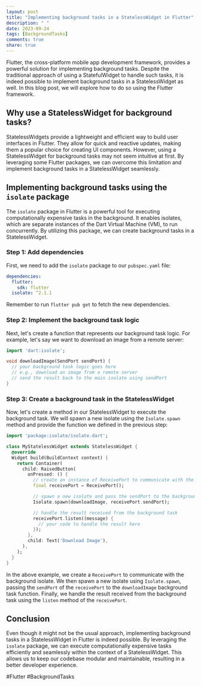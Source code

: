 ```yaml
---
layout: post
title: "Implementing background tasks in a StatelessWidget in Flutter"
description: " "
date: 2023-09-24
tags: [BackgroundTasks]
comments: true
share: true
---
```


Flutter, the cross-platform mobile app development framework, provides a powerful solution for implementing background tasks. Despite the traditional approach of using a StatefulWidget to handle such tasks, it is indeed possible to implement background tasks in a StatelessWidget as well. In this blog post, we will explore how to do so using the Flutter framework.

## Why use a StatelessWidget for background tasks?

StatelessWidgets provide a lightweight and efficient way to build user interfaces in Flutter. They allow for quick and reactive updates, making them a popular choice for creating UI components. However, using a StatelessWidget for background tasks may not seem intuitive at first. By leveraging some Flutter packages, we can overcome this limitation and implement background tasks in a StatelessWidget seamlessly.

## Implementing background tasks using the `isolate` package

The `isolate` package in Flutter is a powerful tool for executing computationally expensive tasks in the background. It enables isolates, which are separate instances of the Dart Virtual Machine (VM), to run concurrently. By utilizing this package, we can create background tasks in a StatelessWidget.

### Step 1: Add dependencies

First, we need to add the `isolate` package to our `pubspec.yaml` file:

```yaml
dependencies:
  flutter:
    sdk: flutter
  isolate: ^2.1.1
```

Remember to run `flutter pub get` to fetch the new dependencies.

### Step 2: Implement the background task logic

Next, let's create a function that represents our background task logic. For example, let's say we want to download an image from a remote server:

```dart
import 'dart:isolate';

void downloadImage(SendPort sendPort) {
  // your background task logic goes here
  // e.g., download an image from a remote server
  // send the result back to the main isolate using sendPort
}
```

### Step 3: Create a background task in the StatelessWidget

Now, let's create a method in our StatelessWidget to execute the background task. We will spawn a new isolate using the `Isolate.spawn` method and provide the function we defined in the previous step:

```dart
import 'package:isolate/isolate.dart';

class MyStatelessWidget extends StatelessWidget {
  @override
  Widget build(BuildContext context) {
    return Container(
      child: RaisedButton(
        onPressed: () {
          // create an instance of ReceivePort to communicate with the background isolate
          final receivePort = ReceivePort();

          // spawn a new isolate and pass the sendPort to the background task function
          Isolate.spawn(downloadImage, receivePort.sendPort);

          // handle the result received from the background task
          receivePort.listen((message) {
            // your code to handle the result here
          });
        },
        child: Text('Download Image'),
      ),
    );
  }
}
```

In the above example, we create a `ReceivePort` to communicate with the background isolate. We then spawn a new isolate using `Isolate.spawn`, passing the `sendPort` of the `receivePort` to the `downloadImage` background task function. Finally, we handle the result received from the background task using the `listen` method of the `receivePort`.

## Conclusion

Even though it might not be the usual approach, implementing background tasks in a StatelessWidget in Flutter is indeed possible. By leveraging the `isolate` package, we can execute computationally expensive tasks efficiently and seamlessly within the context of a StatelessWidget. This allows us to keep our codebase modular and maintainable, resulting in a better developer experience.

#Flutter #BackgroundTasks